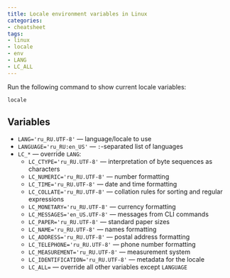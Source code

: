 ```yaml
---
title: Locale environment variables in Linux
categories:
- cheatsheet
tags:
- linux
- locale
- env
- LANG
- LC_ALL
---
```

Run the following command to show current locale variables:
```bash
locale
```

## Variables
- `LANG='ru_RU.UTF-8'` — language/locale to use
- `LANGUAGE='ru_RU:en_US'` — `:`-separated list of languages
- `LC_*` — override `LANG`:
  - `LC_CTYPE='ru_RU.UTF-8'` — interpretation of byte sequences as characters
  - `LC_NUMERIC='ru_RU.UTF-8'` — number formatting
  - `LC_TIME='ru_RU.UTF-8'` — date and time formatting
  - `LC_COLLATE='ru_RU.UTF-8'` — collation rules for sorting and regular expressions
  - `LC_MONETARY='ru_RU.UTF-8'` — currency formatting
  - `LC_MESSAGES='en_US.UTF-8'` — messages from CLI commands
  - `LC_PAPER='ru_RU.UTF-8'` — standard paper sizes
  - `LC_NAME='ru_RU.UTF-8'` — names formatting
  - `LC_ADDRESS='ru_RU.UTF-8'` — postal address formatting
  - `LC_TELEPHONE='ru_RU.UTF-8'` — phone number formatting
  - `LC_MEASUREMENT='ru_RU.UTF-8'` — measurement system
  - `LC_IDENTIFICATION='ru_RU.UTF-8'` — metadata for the locale
  - `LC_ALL=` — override all other variables except `LANGUAGE`
